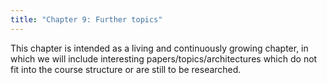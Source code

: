 ```yaml
---
title: "Chapter 9: Further topics"
---
```

This chapter is intended as a living and continuously growing chapter, in which we will include interesting papers/topics/architectures which do not fit 
into the course structure or are still to be researched.
